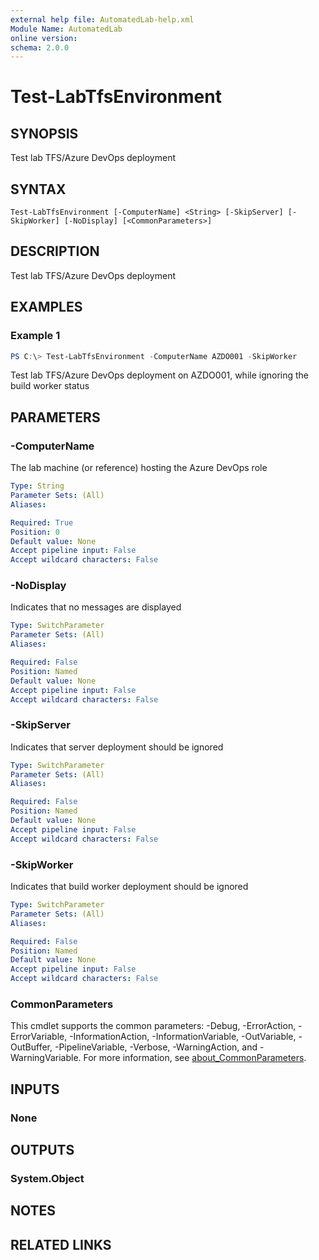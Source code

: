 ```yaml
---
external help file: AutomatedLab-help.xml
Module Name: AutomatedLab
online version:
schema: 2.0.0
---
```


# Test-LabTfsEnvironment

## SYNOPSIS
Test lab TFS/Azure DevOps deployment

## SYNTAX

```
Test-LabTfsEnvironment [-ComputerName] <String> [-SkipServer] [-SkipWorker] [-NoDisplay] [<CommonParameters>]
```

## DESCRIPTION
Test lab TFS/Azure DevOps deployment

## EXAMPLES

### Example 1
```powershell
PS C:\> Test-LabTfsEnvironment -ComputerName AZDO001 -SkipWorker
```

Test lab TFS/Azure DevOps deployment on AZDO001, while ignoring the build worker status

## PARAMETERS

### -ComputerName
The lab machine (or reference) hosting the Azure DevOps role

```yaml
Type: String
Parameter Sets: (All)
Aliases:

Required: True
Position: 0
Default value: None
Accept pipeline input: False
Accept wildcard characters: False
```

### -NoDisplay
Indicates that no messages are displayed

```yaml
Type: SwitchParameter
Parameter Sets: (All)
Aliases:

Required: False
Position: Named
Default value: None
Accept pipeline input: False
Accept wildcard characters: False
```

### -SkipServer
Indicates that server deployment should be ignored

```yaml
Type: SwitchParameter
Parameter Sets: (All)
Aliases:

Required: False
Position: Named
Default value: None
Accept pipeline input: False
Accept wildcard characters: False
```

### -SkipWorker
Indicates that build worker deployment should be ignored

```yaml
Type: SwitchParameter
Parameter Sets: (All)
Aliases:

Required: False
Position: Named
Default value: None
Accept pipeline input: False
Accept wildcard characters: False
```

### CommonParameters
This cmdlet supports the common parameters: -Debug, -ErrorAction, -ErrorVariable, -InformationAction, -InformationVariable, -OutVariable, -OutBuffer, -PipelineVariable, -Verbose, -WarningAction, and -WarningVariable. For more information, see [about_CommonParameters](http://go.microsoft.com/fwlink/?LinkID=113216).

## INPUTS

### None

## OUTPUTS

### System.Object
## NOTES

## RELATED LINKS
